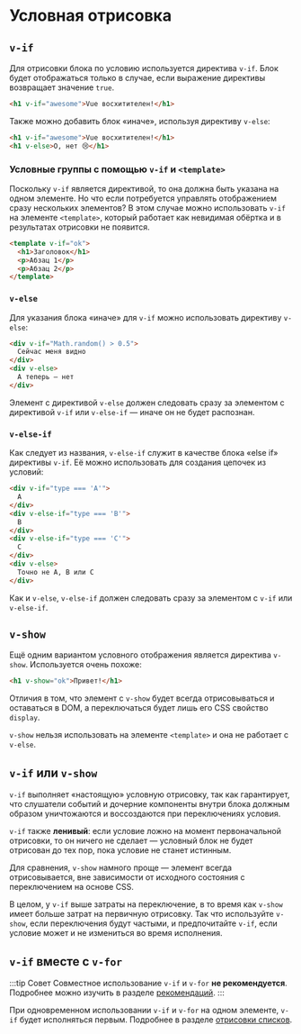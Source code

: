 # Условная отрисовка

## `v-if`

Для отрисовки блока по условию используется директива `v-if`. Блок будет отображаться только в случае, если выражение директивы возвращает значение `true`.

```html
<h1 v-if="awesome">Vue восхитителен!</h1>
```

Также можно добавить блок «иначе», используя директиву `v-else`:

```html
<h1 v-if="awesome">Vue восхитителен!</h1>
<h1 v-else>О, нет 😢</h1>
```

### Условные группы с помощью `v-if` и `<template>`

Поскольку `v-if` является директивой, то она должна быть указана на одном элементе. Но что если потребуется управлять отображением сразу нескольких элементов? В этом случае можно использовать `v-if` на элементе `<template>`, который работает как невидимая обёртка и в результатах отрисовки не появится.

```html
<template v-if="ok">
  <h1>Заголовок</h1>
  <p>Абзац 1</p>
  <p>Абзац 2</p>
</template>
```

### `v-else`

Для указания блока «иначе» для `v-if` можно использовать директиву `v-else`:

```html
<div v-if="Math.random() > 0.5">
  Сейчас меня видно
</div>
<div v-else>
  А теперь — нет
</div>
```

Элемент с директивой `v-else` должен следовать сразу за элементом с директивой `v-if` или `v-else-if` — иначе он не будет распознан.

### `v-else-if`

Как следует из названия, `v-else-if` служит в качестве блока «else if» директивы `v-if`. Её можно использовать для создания цепочек из условий:

```html
<div v-if="type === 'A'">
  A
</div>
<div v-else-if="type === 'B'">
  B
</div>
<div v-else-if="type === 'C'">
  C
</div>
<div v-else>
  Точно не A, B или C
</div>
```

Как и `v-else`, `v-else-if` должен следовать сразу за элементом с `v-if` или `v-else-if`.

## `v-show`

Ещё одним вариантом условного отображения является директива `v-show`. Используется очень похоже:

```html
<h1 v-show="ok">Привет!</h1>
```

Отличия в том, что элемент с `v-show` будет всегда отрисовываться и оставаться в DOM, а переключаться будет лишь его CSS свойство `display`.

`v-show` нельзя использовать на элементе `<template>` и она не работает с `v-else`.

## `v-if` или `v-show`

`v-if` выполняет «настоящую» условную отрисовку, так как гарантирует, что слушатели событий и дочерние компоненты внутри блока должным образом уничтожаются и воссоздаются при переключениях условия.

`v-if` также **ленивый**: если условие ложно на момент первоначальной отрисовки, то он ничего не сделает — условный блок не будет отрисован до тех пор, пока условие не станет истинным.

Для сравнения, `v-show` намного проще — элемент всегда отрисовывается, вне зависимости от исходного состояния с переключением на основе CSS.

В целом, у `v-if` выше затраты на переключение, в то время как `v-show` имеет больше затрат на первичную отрисовку. Так что используйте `v-show`, если переключения будут частыми, и предпочитайте `v-if`, если условие может и не измениться во время исполнения.

## `v-if` вместе с `v-for`

:::tip Совет
Совместное использование `v-if` и `v-for` **не рекомендуется**. Подробнее можно изучить в разделе [рекомендаций](../style-guide/#избегаите-использования-v-if-с-v-for-важно).
:::

При одновременном использовании `v-if` и `v-for` на одном элементе, `v-if` будет исполняться первым. Подробнее в разделе [отрисовки списков](list.md#v-for-и-v-if).
